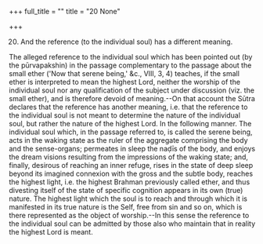+++
full_title = ""
title = "20 None"

+++


20. And the reference (to the individual soul) has a different meaning.

The alleged reference to the individual soul which has been pointed out (by the pūrvapakshin) in the passage complementary to the passage about the small ether ('Now that serene being,' &c., VIII, 3, 4) teaches, if the small ether is interpreted to mean the highest Lord, neither the worship of the individual soul nor any qualification of the subject under discussion (viz. the small ether), and is therefore devoid of meaning.--On that account the Sūtra declares that the reference has another meaning, i.e. that the reference to the individual soul is not meant to determine the nature of the individual soul, but rather the nature of the highest Lord. In the following manner. The individual soul which, in the passage referred to, is called the serene being, acts in the waking state as the ruler of the aggregate comprising the body and the sense-organs; permeates in sleep the naḍīs of the body, and enjoys the dream visions resulting from the impressions of the waking state; and, finally, desirous of reaching an inner refuge, rises in the state of deep sleep beyond its imagined connexion with the gross and the subtle body, reaches the highest light, i.e. the highest Brahman previously called ether, and thus divesting itself of the state of specific cognition appears in its own (true) nature. The highest light which the soul is to reach and through which it is manifested in its true nature is the Self, free from sin and so on, which is there represented as the object of worship.--In this sense the reference to the individual soul can be admitted by those also who maintain that in reality the highest Lord is meant.

